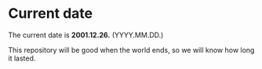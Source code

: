 # Current date

The current date is **2001.12.26.** (YYYY.MM.DD.)

This repository will be good when the world ends, so we will know how long it lasted.
